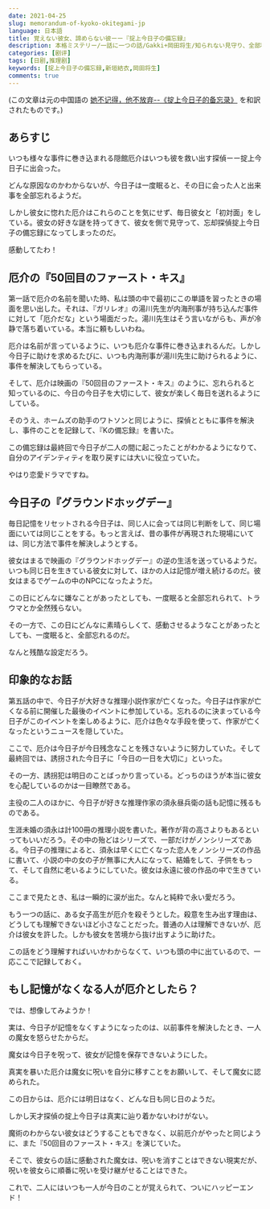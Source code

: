 ```yaml
---
date: 2021-04-25
slug: memorandum-of-kyoko-okitegami-jp
language: 日本語
title: 覚えない彼女、諦めらない彼ーー『掟上今日子の備忘録』
description: 本格ミステリー/一話に一つの話/Gakki+岡田将生/知られない見守り、全部私の大好きな要素ですね~
categories: [剧评]
tags: [日剧,推理剧]
keywords: [掟上今日子の備忘録,新垣結衣,岡田将生]
comments: true
---
```


(この文章は元の中国語の [她不记得，他不放弃--《掟上今日子的备忘录》](/blog/memorandum-of-kyoko-okitegami) を和訳されたものです。)

## あらすじ

いつも様々な事件に巻き込まれる隠館厄介はいつも彼を救い出す探偵ーー掟上今日子に出会った。

どんな原因なのかわからないが、今日子は一度眠ると、その日に会った人と出来事を全部忘れるようだ。

しかし彼女に惚れた厄介はこれらのことを気にせず、毎日彼女と「初対面」をしている。彼女の好きな謎を持ってきて、彼女を側で見守って、忘却探偵掟上今日子の備忘録になってしまったのだ。

感動してたわ！

## 厄介の『50回目のファースト・キス』

第一話で厄介の名前を聞いた時、私は頭の中で最初にこの単語を習ったときの場面を思い出した。それは、『ガリレオ』の湯川先生が内海刑事が持ち込んだ事件に対して「厄介だな」という場面だった。湯川先生はそう言いながらも、声が冷静で落ち着いている。本当に頼もしいわね。

厄介は名前が言っているように、いつも厄介な事件に巻き込まれるんだ。しかし今日子に助けを求めるたびに、いつも内海刑事が湯川先生に助けられるように、事件を解決してもらっている。

そして、厄介は映画の『50回目のファースト・キス』のように、忘れられると知っているのに、今日の今日子を大切にして、彼女が楽しく毎日を送れるようにしている。

そのうえ、ホームズの助手のワトソンと同じように、探偵とともに事件を解決し、事件のことを記録して、『Kの備忘録』を書いた。

この備忘録は最終回で今日子が二人の間に起こったことがわかるようになりて、自分のアイデンティティを取り戻すには大いに役立っていた。

やはり恋愛ドラマですね。

## 今日子の『グラウンドホッグデー』

毎日記憶をリセットされる今日子は、同じ人に会っては同じ判断をして、同じ場面にいては同じことをする。もっと言えば、昔の事件が再現された現場にいては、同じ方法で事件を解決しようとする。

彼女はまるで映画の『グラウンドホッグデー』の逆の生活を送っているようだ。いつも同じ日を生きている彼女に対して、ほかの人は記憶が増え続けるのだ。彼女はまるでゲームの中のNPCになったようだ。

この日にどんなに嫌なことがあったとしても、一度眠ると全部忘れられて、トラウマとか全然残らない。

その一方で、この日にどんなに素晴らしくて、感動させるようなことがあったとしても、一度眠ると、全部忘れるのだ。

なんと残酷な設定だろう。

## 印象的なお話

第五話の中で、今日子が大好きな推理小説作家が亡くなった。今日子は作家が亡くなる前に開催した最後のイベントに参加している。忘れるのに決まっている今日子がこのイベントを楽しめるように、厄介は色々な手段を使って、作家が亡くなったというニュースを隠していた。

ここで、厄介は今日子が今日残念なことを残さないように努力していた。そして最終回では、誘拐された今日子に「今日の一日を大切に」といった。

その一方、誘拐犯は明日のことばっかり言っている。どっちのほうが本当に彼女を心配しているのかは一目瞭然である。

主役の二人のほかに、今日子が好きな推理作家の須永昼兵衛の話も記憶に残るものである。

生涯未婚の須永は計100冊の推理小説を書いた。著作が背の高さよりもあるといってもいいだろう。その中の殆どはシリーズで、一部だけがノンシリーズである。今日子の推理によると、須永は早くに亡くなった恋人をノンシリーズの作品に書いて、小説の中の女の子が無事に大人になって、結婚をして、子供をもって、そして自然に老いるようにしていた。彼女は永遠に彼の作品の中で生きている。

ここまで見たとき、私は一瞬的に涙が出た。なんと純粋で永い愛だろう。

もう一つの話に、ある女子高生が厄介を殺そうとした。殺意を生み出す理由は、どうしても理解できないほど小さなことだった。普通の人は理解できないが、厄介は彼女を許した。しかも彼女を苦境から抜け出すように助けた。

この話をどう理解すればいいかわからなくて、いつも頭の中に出ているので、一応ここで記録しておく。

## もし記憶がなくなる人が厄介としたら？

では、想像してみようか！

実は、今日子が記憶をなくすようになったのは、以前事件を解決したとき、一人の魔女を怒らせたからだ。

魔女は今日子を呪って、彼女が記憶を保存できないようにした。

真実を暴いた厄介は魔女に呪いを自分に移すことをお願いして、そして魔女に認められた。

この日からは、厄介には明日はなく、どんな日も同じ日のようだ。

しかし天才探偵の掟上今日子は真実に辿り着かないわけがない。

魔術のわからない彼女はどうすることもできなく、以前厄介がやったと同じように、また『50回目のファースト・キス』を演じていた。

そこで、彼女らの話に感動された魔女は、呪いを消すことはできない現実だが、呪いを彼女らに順番に呪いを受け継がせることはできた。

これで、二人にはいつも一人が今日のことが覚えられて、ついにハッピーエンド！
